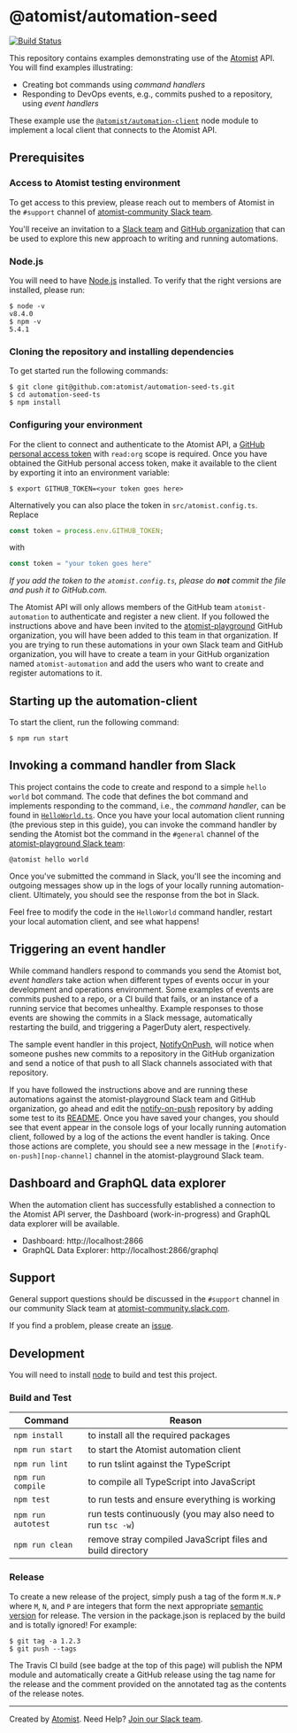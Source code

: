 # @atomist/automation-seed

[![Build Status](https://travis-ci.org/atomist/automation-seed-ts.svg?branch=master)](https://travis-ci.org/atomist/automation-seed-ts)

This repository contains examples demonstrating use of
the [Atomist][atomist] API.  You will find examples illustrating:

-   Creating bot commands using _command handlers_
-   Responding to DevOps events, e.g., commits pushed to a repository,
    using _event handlers_

These example use the [`@atomist/automation-client`][client] node
module to implement a local client that connects to the Atomist API.

[client]: https://github.com/atomist/automation-client-ts (@atomist/automation-client Node Module)

## Prerequisites

### Access to Atomist testing environment

To get access to this preview, please reach out to members of Atomist
in the `#support` channel of [atomist-community Slack team][slack].

You'll receive an invitation to a [Slack team][play-slack]
and [GitHub organization][play-gh] that can be used to explore this
new approach to writing and running automations.

[play-slack]: https://atomist-playground.slack.com (Atomist Playground Slack)
[play-gh]: https://github.com/atomist-playground (Atomist Playground GitHub Organization)

### Node.js

You will need to have [Node.js][node] installed.  To verify that the
right versions are installed, please run:

```
$ node -v
v8.4.0
$ npm -v
5.4.1
```

[node]: https://nodejs.org/ (Node.js)

### Cloning the repository and installing dependencies

To get started run the following commands:

```
$ git clone git@github.com:atomist/automation-seed-ts.git
$ cd automation-seed-ts
$ npm install
```

### Configuring your environment

For the client to connect and authenticate to the Atomist API,
a [GitHub personal access token][token] with `read:org` scope is
required.  Once you have obtained the GitHub personal access token,
make it available to the client by exporting it into an environment
variable:

```
$ export GITHUB_TOKEN=<your token goes here>
```

Alternatively you can also place the token in `src/atomist.config.ts`.
Replace

```typescript
const token = process.env.GITHUB_TOKEN;
```

with

```typescript
const token = "your token goes here"
```

*If you  add the token  to the `atomist.config.ts`, please  do **not**
commit the file and push it to GitHub.com.*

[token]: https://github.com/settings/tokens (GitHub Personal Access Tokens)

The Atomist API will only allows members of the GitHub team
`atomist-automation` to authenticate and register a new client.  If
you followed the instructions above and have been invited to
the [atomist-playground][play-gh] GitHub organization, you will have
been added to this team in that organization.  If you are trying to
run these automations in your own Slack team and GitHub organization,
you will have to create a team in your GitHub organization named
`atomist-automation` and add the users who want to create and register
automations to it.

## Starting up the automation-client

To start the client, run the following command:

```
$ npm run start
```

## Invoking a command handler from Slack

This project contains the code to create and respond to a simple
`hello world` bot command.  The code that defines the bot command and
implements responding to the command, i.e., the _command handler_, can
be found in [`HelloWorld.ts`][hello].  Once you have your local
automation client running (the previous step in this guide), you can
invoke the command handler by sending the Atomist bot the command in
the `#general` channel of the [atomist-playground Slack team][play-slack]:

```
@atomist hello world
```

Once you've submitted the command in Slack, you'll see the incoming
and outgoing messages show up in the logs of your locally running
automation-client.  Ultimately, you should see the response from the
bot in Slack.

[hello]: https://github.com/atomist/automation-seed-ts/blob/master/src/commands/HelloWorld.ts (HelloWorld Command Handler)

Feel free to modify the code in the `HelloWorld` command handler,
restart your local automation client, and see what happens!

## Triggering an event handler

While command handlers respond to commands you send the Atomist bot,
_event handlers_ take action when different types of events occur in
your development and operations environment.  Some examples of events
are commits pushed to a repo, or a CI build that fails, or an instance
of a running service that becomes unhealthy.  Example responses to those
events are showing the commits in a Slack message, automatically
restarting the build, and triggering a PagerDuty alert, respectively.

The sample event handler in this project, [NotifyOnPush][nop-handler],
will notice when someone pushes new commits to a repository in the
GitHub organization and send a notice of that push to all Slack
channels associated with that repository.

If you have followed the instructions above and are running these
automations against the atomist-playground Slack team and GitHub
organization, go ahead and edit the [notify-on-push][nop-repo]
repository by adding some test to its [README][nop-readme].  Once you
have saved your changes, you should see that event appear in the
console logs of your locally running automation client, followed by a
log of the actions the event handler is taking.  Once those actions
are complete, you should see a new message in the
`[#notify-on-push][nop-channel]` channel in the atomist-playground
Slack team.

[nop-handler]: https://github.com/atomist/automation-seed-ts/blob/master/src/events/NotifyOnPush.ts (Atomist NotifyOnPush Event Handler)
[nop-repo]: https://github.com/atomist-playground/notify-on-push (Atomist NotifyOnPush Repository)
[nop-readme]: https://github.com/atomist-playground/notify-on-push/edit/master/README.md (Edit NotifyOnPush README)
[nop-channel]: https://atomist-playground.slack.com/messages/C7GNF6743/ (NotifyOnPush Slack Channel)

## Dashboard and GraphQL data explorer

When the automation client has successfully established a connection
to the Atomist API server, the Dashboard (work-in-progress) and
GraphQL data explorer will be available.

*   Dashboard: http://localhost:2866
*   GraphQL Data Explorer: http://localhost:2866/graphql

## Support

General support questions should be discussed in the `#support`
channel in our community Slack team
at [atomist-community.slack.com][slack].

If you find a problem, please create an [issue][].

[issue]: https://github.com/atomist/automation-seed-ts/issues

## Development

You will need to install [node][] to build and test this project.

### Build and Test

Command | Reason
------- | ------
`npm install` | to install all the required packages
`npm run start` | to start the Atomist automation client
`npm run lint` | to run tslint against the TypeScript
`npm run compile` | to compile all TypeScript into JavaScript
`npm test` | to run tests and ensure everything is working
`npm run autotest` | run tests continuously (you may also need to run `tsc -w`)
`npm run clean` | remove stray compiled JavaScript files and build directory

### Release

To create a new release of the project, simply push a tag of the form
`M.N.P` where `M`, `N`, and `P` are integers that form the next
appropriate [semantic version][semver] for release.  The version in
the package.json is replaced by the build and is totally ignored!  For
example:

[semver]: http://semver.org

```
$ git tag -a 1.2.3
$ git push --tags
```

The Travis CI build (see badge at the top of this page) will publish
the NPM module and automatically create a GitHub release using the tag
name for the release and the comment provided on the annotated tag as
the contents of the release notes.

---

Created by [Atomist][atomist].
Need Help?  [Join our Slack team][slack].

[atomist]: https://www.atomist.com/
[slack]: https://join.atomist.com
